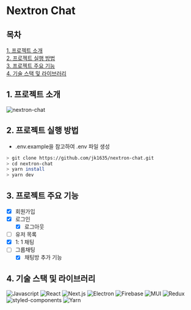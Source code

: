 # Nextron Chat

## 목차

[1. 프로젝트 소개](#1-프로젝트-소개)<br/>
[2. 프로젝트 실행 방법](#2-프로젝트-실행-방법)<br/>
[3. 프로젝트 주요 기능](#3-프로젝트-주요-기능)<br/>
[4. 기술 스택 및 라이브러리](#4-기술-스택-및-라이브러리)<br/>

## 1\. 프로젝트 소개

![nextron-chat](https://github.com/jk1635/nextron-chat/blob/main/docs/resource/result.gif)

## 2\. 프로젝트 실행 방법

- .env.example을 참고하여 .env 파일 생성

```bash
> git clone https://github.com/jk1635/nextron-chat.git
> cd nextron-chat
> yarn install
> yarn dev
```

## 3\. 프로젝트 주요 기능

- [x] 회원가입
- [x] 로그인
  - [x] 로그아웃
- [ ] 유저 목록
- [x] 1: 1 채팅
- [ ] 그룹채팅
  - [x] 채팅방 추가 기능

## 4\. 기술 스택 및 라이브러리

<img alt="Javascript" src ="https://img.shields.io/badge/Javascript-F7DF1E.svg?&style=for-the-badge&logo=Javascript&logoColor=black"/> <img alt="React" src ="https://img.shields.io/badge/React-61DAFB.svg?&style=for-the-badge&logo=React&logoColor=black"/> <img alt="Next.js" src="https://img.shields.io/badge/Next.js-000000.svg?&style=for-the-badge&logo=Next.js&logoColor=white" /> <img alt="Electron" src="https://img.shields.io/badge/Electron-47848F.svg?&style=for-the-badge&logo=Electron&logoColor=white" /> <img alt="Firebase" src="https://img.shields.io/badge/Firebase-FFCA28.svg?&style=for-the-badge&logo=Firebase&logoColor=white" /> <img alt="MUI" src="https://img.shields.io/badge/MUI-007FFF.svg?&style=for-the-badge&logo=MUI&logoColor=white" /> <img alt="Redux" src="https://img.shields.io/badge/Redux-764ABC.svg?&style=for-the-badge&logo=Redux&logoColor=white" /> <img alt="styled-components" src ="https://img.shields.io/badge/styled--components-DB7093.svg?&style=for-the-badge&logo=styled-components&logoColor=black"/>
<img alt="Yarn" src="https://img.shields.io/badge/Yarn-2C8EBB.svg?&style=for-the-badge&logo=Yarn&logoColor=white" />
